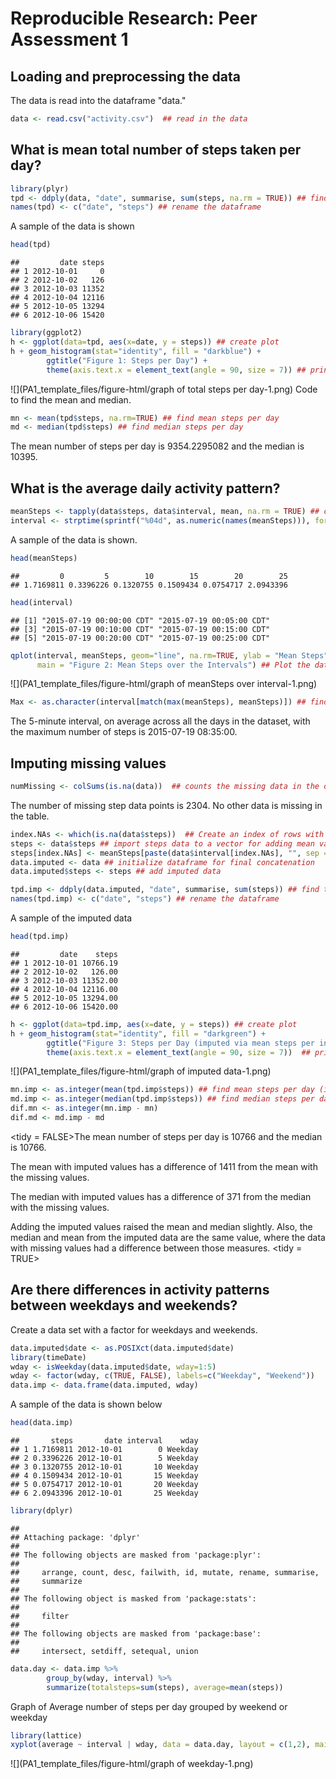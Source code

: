 # Reproducible Research: Peer Assessment 1


## Loading and preprocessing the data

The data is read into the dataframe "data."  

```r
data <- read.csv("activity.csv")  ## read in the data
```

## What is mean total number of steps taken per day?


```r
library(plyr)
tpd <- ddply(data, "date", summarise, sum(steps, na.rm = TRUE)) ## find totals per day 
names(tpd) <- c("date", "steps") ## rename the dataframe
```
A sample of the data is shown

```r
head(tpd)
```

```
##         date steps
## 1 2012-10-01     0
## 2 2012-10-02   126
## 3 2012-10-03 11352
## 4 2012-10-04 12116
## 5 2012-10-05 13294
## 6 2012-10-06 15420
```

```r
library(ggplot2)
h <- ggplot(data=tpd, aes(x=date, y = steps)) ## create plot
h + geom_histogram(stat="identity", fill = "darkblue") +
        ggtitle("Figure 1: Steps per Day") +
        theme(axis.text.x = element_text(angle = 90, size = 7)) ## print and refine plot
```

![](PA1_template_files/figure-html/graph of total steps per day-1.png) 
Code to find the mean and median.

```r
mn <- mean(tpd$steps, na.rm=TRUE) ## find mean steps per day
md <- median(tpd$steps) ## find median steps per day
```
The mean number of steps per day is 9354.2295082 and the median is 10395.

## What is the average daily activity pattern?


```r
meanSteps <- tapply(data$steps, data$interval, mean, na.rm = TRUE) ## create vector of mean steps per inteveral
interval <- strptime(sprintf("%04d", as.numeric(names(meanSteps))), format="%H%M") ## prepare interval data for graph
```
A sample of the data is shown.

```r
head(meanSteps)
```

```
##         0         5        10        15        20        25 
## 1.7169811 0.3396226 0.1320755 0.1509434 0.0754717 2.0943396
```

```r
head(interval)
```

```
## [1] "2015-07-19 00:00:00 CDT" "2015-07-19 00:05:00 CDT"
## [3] "2015-07-19 00:10:00 CDT" "2015-07-19 00:15:00 CDT"
## [5] "2015-07-19 00:20:00 CDT" "2015-07-19 00:25:00 CDT"
```


```r
qplot(interval, meanSteps, geom="line", na.rm=TRUE, ylab = "Mean Steps",
      main = "Figure 2: Mean Steps over the Intervals") ## Plot the data
```

![](PA1_template_files/figure-html/graph of meanSteps over interval-1.png) 

```r
Max <- as.character(interval[match(max(meanSteps), meanSteps)]) ## find the interval with max number of steps
```
The 5-minute interval, on average across all the days in the dataset, with the maximum number of steps is 2015-07-19 08:35:00.

## Imputing missing values

```r
numMissing <- colSums(is.na(data))  ## counts the missing data in the data set
```
The number of missing step data points is 2304.
No other data is missing in the table.

```r
index.NAs <- which(is.na(data$steps))  ## Create an index of rows with NAs 
steps <- data$steps ## import steps data to a vector for adding mean values
steps[index.NAs] <- meanSteps[paste(data$interval[index.NAs], "", sep = "")]  ## add in mean values
data.imputed <- data ## initialize dataframe for final concatenation
data.imputed$steps <- steps ## add imputed data
```


```r
tpd.imp <- ddply(data.imputed, "date", summarise, sum(steps)) ## find totals per day 
names(tpd.imp) <- c("date", "steps") ## rename the dataframe
```
A sample of the imputed data

```r
head(tpd.imp)
```

```
##         date    steps
## 1 2012-10-01 10766.19
## 2 2012-10-02   126.00
## 3 2012-10-03 11352.00
## 4 2012-10-04 12116.00
## 5 2012-10-05 13294.00
## 6 2012-10-06 15420.00
```


```r
h <- ggplot(data=tpd.imp, aes(x=date, y = steps)) ## create plot
h + geom_histogram(stat="identity", fill = "darkgreen") +
        ggtitle("Figure 3: Steps per Day (imputed via mean steps per interval)") +
        theme(axis.text.x = element_text(angle = 90, size = 7))  ## print and refine plot
```

![](PA1_template_files/figure-html/graph of imputed data-1.png) 

```r
mn.imp <- as.integer(mean(tpd.imp$steps)) ## find mean steps per day (imputed dataset) 
md.imp <- as.integer(median(tpd.imp$steps)) ## find median steps per day (imputed dataset)
dif.mn <- as.integer(mn.imp - mn)
dif.md <- md.imp - md
```
<tidy = FALSE>The mean number of steps per day is 10766 and the median is 10766.

The mean with imputed values has a difference of 1411 from the mean with the missing values.

The median with imputed values has a difference of 371 from the median with the missing values.

Adding the imputed values raised the mean and median slightly.  Also, the median and mean from the imputed data are the same value, where the data with missing values had a difference between those measures.
<tidy = TRUE>

## Are there differences in activity patterns between weekdays and weekends?

Create a data set with a factor for weekdays and weekends.

```r
data.imputed$date <- as.POSIXct(data.imputed$date)
library(timeDate)
wday <- isWeekday(data.imputed$date, wday=1:5)
wday <- factor(wday, c(TRUE, FALSE), labels=c("Weekday", "Weekend"))
data.imp <- data.frame(data.imputed, wday)
```
A sample of the data is shown below

```r
head(data.imp)
```

```
##       steps       date interval    wday
## 1 1.7169811 2012-10-01        0 Weekday
## 2 0.3396226 2012-10-01        5 Weekday
## 3 0.1320755 2012-10-01       10 Weekday
## 4 0.1509434 2012-10-01       15 Weekday
## 5 0.0754717 2012-10-01       20 Weekday
## 6 2.0943396 2012-10-01       25 Weekday
```



```r
library(dplyr)
```

```
## 
## Attaching package: 'dplyr'
## 
## The following objects are masked from 'package:plyr':
## 
##     arrange, count, desc, failwith, id, mutate, rename, summarise,
##     summarize
## 
## The following object is masked from 'package:stats':
## 
##     filter
## 
## The following objects are masked from 'package:base':
## 
##     intersect, setdiff, setequal, union
```

```r
data.day <- data.imp %>%
        group_by(wday, interval) %>%
        summarize(totalsteps=sum(steps), average=mean(steps))
```
Graph of Average number of steps per day grouped by weekend or weekday

```r
library(lattice)
xyplot(average ~ interval | wday, data = data.day, layout = c(1,2), main = "Figure 4: Average steps per day grouped by day type", ylab = "Number of Steps", xlab = "Interval", type = "l")
```

![](PA1_template_files/figure-html/graph of weekday-1.png) 
